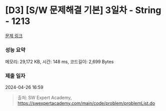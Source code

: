 # [D3] [S/W 문제해결 기본] 3일차 - String - 1213 

[문제 링크](https://swexpertacademy.com/main/code/problem/problemDetail.do?contestProbId=AV14P0c6AAUCFAYi) 

### 성능 요약

메모리: 29,172 KB, 시간: 148 ms, 코드길이: 2,699 Bytes

### 제출 일자

2024-04-26 16:59



> 출처: SW Expert Academy, https://swexpertacademy.com/main/code/problem/problemList.do